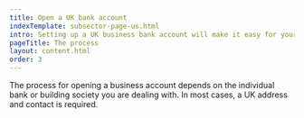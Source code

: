```yaml
---
title: Open a UK bank account
indexTemplate: subsector-page-us.html
intro: Setting up a UK business bank account will make it easy for your company to operate in the UK. Just bear in mind that the process can take up to three months and you may need to travel.
pageTitle: The process
layout: content.html
order: 3
---
```


The process for opening a business account depends on the individual bank or building society you are dealing with. In most cases, a UK address and contact is required.